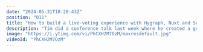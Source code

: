 ```yaml
---
date: "2024-05-31T18:28:43Z"
position: "011"
title: "How to build a live-voting experience with Hygraph, Nuxt and Supabase"
description: "Tim did a conference talk last week where he created a guitar karaoke experience in which the audience could live-vote what 4-song mashup he'd play. In this live stream we deep dive into how this was built with Supabase, Hygraph and Nuxt.\n\nAsk us any questions in the chat and join the community: https://slack.hygraph.com"
image: "https://i.ytimg.com/vi/PhCXH2M7OzM/maxresdefault.jpg"
videoId: "PhCXH2M7OzM"
---
```


